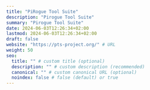 ```yaml
---
title: "PiRogue Tool Suite"
description: "Pirogue Tool Suite"
summary: "Pirogue Tool Suite"
date: 2024-06-03T12:26:34+02:00
lastmod: 2024-06-03T12:26:34+02:00
draft: false
website: "https://pts-project.org/" # URL
weight: 50
seo:
  title: "" # custom title (optional)
  description: "" # custom description (recommended)
  canonical: "" # custom canonical URL (optional)
  noindex: false # false (default) or true
---
```

